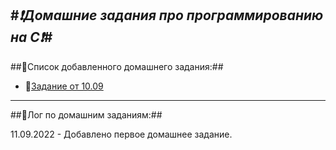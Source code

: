 #***:exclamation:Домашние задания про программированию на С:exclamation:***#
----
##:thought_balloon:Список добавленного домашнего задания:##
- :black_square_button:[Задание от 10.09](HW_10_09/ThreeInOne.c)


----
##:speech_balloon:Лог по домашним заданиям:##

11.09.2022 - Добавлено первое домашнее задание.